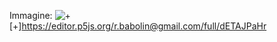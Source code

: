 Immagine:  ![+](https://i.imgur.com/cKJrKAJ.jpg)
[+]https://editor.p5js.org/r.babolin@gmail.com/full/dETAJPaHr
